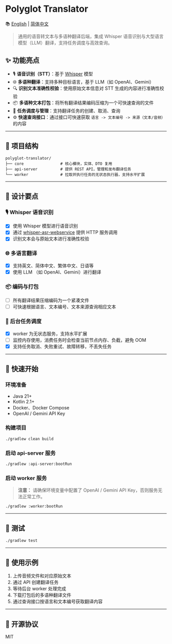 # Polyglot Translator

📚 [English](./README_EN.md) | [简体中文](./README.md)

> 通用的语音转文本与多语种翻译后端，集成 Whisper 语音识别与大型语言模型（LLM）翻译，支持任务调度与高效查询。

## ✨ 功能亮点

- 🎙️ **语音识别（STT）**：基于 [Whisper](https://github.com/openai/whisper) 模型
- 🌐 **多语种翻译**：支持多种目标语言，基于 LLM（如 OpenAI、Gemini）
- 🔍 **识别文本准确性校验**：使⽤原始⽂本信息对 STT ⽣成的内容进⾏准确性校验
- 📦 **多语种文本打包**：将所有翻译结果编码压缩为一个可快速查询的文件
- 🧩 **任务调度与管理**：支持翻译任务的创建、取消、查询
- ⚙️ **快速查询接口**：通过接口可快速获取 `语言 -> 文本编号 -> 来源（文本/音频）` 的内容

---

## 🧱 项目结构

```
polyglot-translator/
├── core                # 核心模块，实体、DTO 复用
├── api-server          # 提供 REST API，管理和发布翻译任务
└── worker              # 拉取并执行任务的无状态执行器，支持水平扩展
```

---

## 🧠 设计要点

### 🎙️ Whisper 语音识别

- [x] 使用 Whisper 模型进行语音识别
- [x] 通过 [whisper-asr-webservice](https://github.com/ahmetoner/whisper-asr-webservice) 提供 HTTP
  服务调用
- [x] 识别文本会与原始文本进行准确性校验

### 🌐 多语言翻译

- [x] 支持英文、简体中文、繁体中文、日语等
- [x] 使用 LLM （如 OpenAI、Gemini）进行翻译

### 📦 编码与打包

- [ ] 所有翻译结果压缩编码为一个紧凑文件
- [ ] 可快速根据语言、文本编号、文本来源查询相应文本

### 🧩 后台任务调度

- [x] worker 为无状态服务，支持水平扩展
- [ ] 监控内存使用，消费任务时会检查当前节点内存、负截，避免 OOM
- [x] 支持任务取消、失败重试、故障转移，不丢失任务

---

## 🚀 快速开始

### 环境准备

- Java 21+
- Kotlin 2.1+
- Docker、Docker Compose
- OpenAI / Gemini API Key

### 构建项目

```bash
./gradlew clean build
```

### 启动 api-server 服务

```bash
./gradlew :api-server:bootRun
```

### 启动 worker 服务

> **注意：** 请确保环境变量中配置了 OpenAI / Gemini API Key，否则服务无法正常工作。

```bash
./gradlew :worker:bootRun
```

---

## 🧪 测试

```bash
./gradlew test
```

---

## 📁 使用示例

1. 上传音频文件和对应原始文本
2. 通过 API 创建翻译任务
3. 等待后台 worker 处理完成
4. 下载打包后的多语种翻译文件
5. 通过查询接口按语言和文本编号获取翻译内容

---

## 📄 开源协议

MIT

